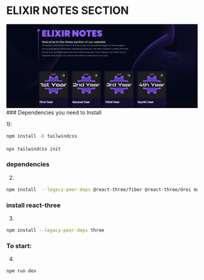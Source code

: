 # ELIXIR NOTES SECTION
<img src="/src/assets/Elixir.png"/>
### Dependencies you need to Install
    
1): 

```bash
npm install -D tailwindcss

npx tailwindcss init
```

### dependencies
2) 
```bash
npm install  --legacy-peer-deps @react-three/fiber @react-three/drei maat react-tilt react-vertical-timeline-components @emailjs/browser framer-motiion react-router-dom
```
### install react-three
3) 
```bash
npm install --legacy-peer-deps three
```
### To start:

4) 
```bash
npm run dev
```
